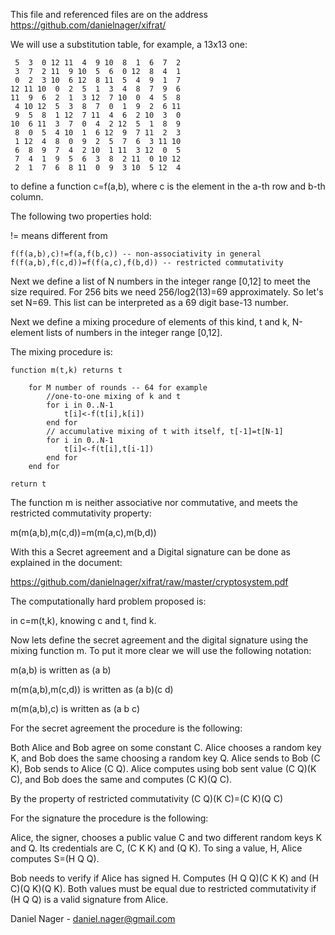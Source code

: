 This file and referenced files are on the address https://github.com/danielnager/xifrat/

We will use a substitution table, for example, a 13x13 one:

     5  3  0 12 11  4  9 10  8  1  6  7  2
     3  7  2 11  9 10  5  6  0 12  8  4  1
     0  2  3 10  6 12  8 11  5  4  9  1  7
    12 11 10  0  2  5  1  3  4  8  7  9  6
    11  9  6  2  1  3 12  7 10  0  4  5  8
     4 10 12  5  3  8  7  0  1  9  2  6 11
     9  5  8  1 12  7 11  4  6  2 10  3  0
    10  6 11  3  7  0  4  2 12  5  1  8  9
     8  0  5  4 10  1  6 12  9  7 11  2  3
     1 12  4  8  0  9  2  5  7  6  3 11 10
     6  8  9  7  4  2 10  1 11  3 12  0  5
     7  4  1  9  5  6  3  8  2 11  0 10 12
     2  1  7  6  8 11  0  9  3 10  5 12  4

to define a function c=f(a,b), where c is the element in the a-th row and b-th column.

The following two properties hold:

!= means different from

    f(f(a,b),c)!=f(a,f(b,c)) -- non-associativity in general
    f(f(a,b),f(c,d))=f(f(a,c),f(b,d)) -- restricted commutativity

Next we define a list of N numbers in the integer range [0,12] to meet the size required. For 256 bits we need 256/log2(13)=69 approximately. So let's set N=69. This list can be interpreted as a 69 digit base-13 number.

Next we define a mixing procedure of elements of this kind, t and k, N-element lists of numbers in the integer range [0,12].

The mixing procedure is:

    function m(t,k) returns t

        for M number of rounds -- 64 for example
            //one-to-one mixing of k and t
            for i in 0..N-1
                t[i]<-f(t[i],k[i])
            end for
            // accumulative mixing of t with itself, t[-1]=t[N-1]
            for i in 0..N-1
                t[i]<-f(t[i],t[i-1])
            end for
        end for

    return t

The function m is neither associative nor commutative, and meets the restricted commutativity property:

m(m(a,b),m(c,d))=m(m(a,c),m(b,d))

With this a Secret agreement and a Digital signature can be done as explained in the document:

https://github.com/danielnager/xifrat/raw/master/cryptosystem.pdf

The computationally hard problem proposed is:

in c=m(t,k), knowing c and t, find k.

Now lets define the secret agreement and the digital signature using the mixing function m. To put it more clear we will use the following notation:

m(a,b) is written as (a b)

m(m(a,b),m(c,d)) is written as (a b)(c d)

m(m(a,b),c) is written as (a b c)

For the secret agreement the procedure is the following:

Both Alice and Bob agree on some constant C. Alice chooses a random key K, and Bob does the same choosing a random key Q.
Alice sends to Bob (C K), Bob sends to Alice (C Q).
Alice computes using bob sent value (C Q)(K C), and Bob does the same and computes (C K)(Q C).

By the property of restricted commutativity (C Q)(K C)=(C K)(Q C)

For the signature the procedure is the following:

Alice, the signer, chooses a public value C and two different random keys K and Q. Its credentials are C, (C K K) and (Q K).
To sing a value, H, Alice computes S=(H Q Q). 

Bob needs to verify if Alice has signed H. Computes (H Q Q)(C K K) and (H C)(Q K)(Q K). Both values must be equal due to restricted commutativity if (H Q Q) is a valid signature from Alice.

Daniel Nager - daniel.nager@gmail.com

